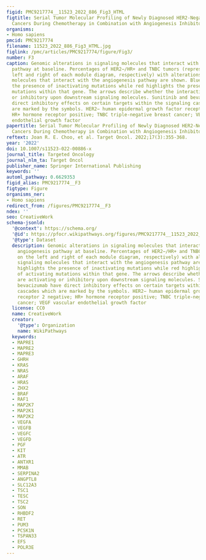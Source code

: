 ```yaml
---
figid: PMC9217774__11523_2022_886_Fig3_HTML
figtitle: Serial Tumor Molecular Profiling of Newly Diagnosed HER2-Negative Breast
  Cancers During Chemotherapy in Combination with Angiogenesis Inhibitors
organisms:
- Homo sapiens
pmcid: PMC9217774
filename: 11523_2022_886_Fig3_HTML.jpg
figlink: /pmc/articles/PMC9217774/figure/Fig3/
number: F3
caption: Genomic alterations in signaling molecules that interact with the VEGF angiogenesis
  pathway at baseline. Percentages of HER2−/HR+ and TNBC tumors (represented on the
  left and right of each module diagram, respectively) with alterations in signaling
  molecules that interact with the angiogenesis pathway are shown. Blue highlights
  the presence of inactivating mutations while red highlights the presence of activating
  mutations within that gene. The arrows describe whether the interactions are activating
  or inhibitory upon downstream signaling molecules. Sunitinib and bevacizumab have
  direct inhibitory effects on certain targets within the signaling cascades which
  are marked by the symbols. HER2− human epidermal growth factor receptor 2 negative;
  HR+ hormone receptor positive; TNBC triple-negative breast cancer; VEGF vascular
  endothelial growth factor
papertitle: Serial Tumor Molecular Profiling of Newly Diagnosed HER2-Negative Breast
  Cancers During Chemotherapy in Combination with Angiogenesis Inhibitors.
reftext: Joan R. E. Choo, et al. Target Oncol. 2022;17(3):355-368.
year: '2022'
doi: 10.1007/s11523-022-00886-x
journal_title: Targeted Oncology
journal_nlm_ta: Target Oncol
publisher_name: Springer International Publishing
keywords: ''
automl_pathway: 0.6629353
figid_alias: PMC9217774__F3
figtype: Figure
organisms_ner:
- Homo sapiens
redirect_from: /figures/PMC9217774__F3
ndex: ''
seo: CreativeWork
schema-jsonld:
  '@context': https://schema.org/
  '@id': https://pfocr.wikipathways.org/figures/PMC9217774__11523_2022_886_Fig3_HTML.html
  '@type': Dataset
  description: Genomic alterations in signaling molecules that interact with the VEGF
    angiogenesis pathway at baseline. Percentages of HER2−/HR+ and TNBC tumors (represented
    on the left and right of each module diagram, respectively) with alterations in
    signaling molecules that interact with the angiogenesis pathway are shown. Blue
    highlights the presence of inactivating mutations while red highlights the presence
    of activating mutations within that gene. The arrows describe whether the interactions
    are activating or inhibitory upon downstream signaling molecules. Sunitinib and
    bevacizumab have direct inhibitory effects on certain targets within the signaling
    cascades which are marked by the symbols. HER2− human epidermal growth factor
    receptor 2 negative; HR+ hormone receptor positive; TNBC triple-negative breast
    cancer; VEGF vascular endothelial growth factor
  license: CC0
  name: CreativeWork
  creator:
    '@type': Organization
    name: WikiPathways
  keywords:
  - MAPRE1
  - MAPRE2
  - MAPRE3
  - GHRH
  - KRAS
  - NRAS
  - ARAF
  - HRAS
  - ZHX2
  - BRAF
  - RAF1
  - MAP2K7
  - MAP2K1
  - MAP2K2
  - VEGFA
  - VEGFB
  - VEGFC
  - VEGFD
  - PGF
  - KIT
  - ATR
  - ANTXR1
  - MMAB
  - SERPINA2
  - ANGPTL8
  - SLC12A3
  - TSC1
  - TESC
  - TSC2
  - SON
  - RHBDF2
  - RET
  - PUM3
  - PCSK1N
  - TSPAN33
  - EFS
  - POLR3E
---
```

